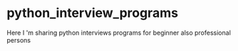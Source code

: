 # python_interview_programs
Here I 'm sharing python interviews programs for beginner also professional persons
